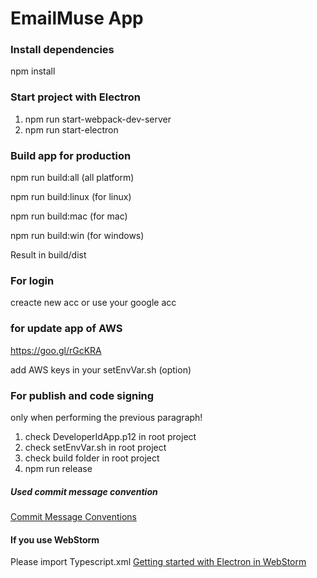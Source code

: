 # EmailMuse App

### Install dependencies

npm install

### Start project with Electron

1. npm run start-webpack-dev-server
2. npm run start-electron

### Build app for production

npm run build:all (all platform)

npm run build:linux (for linux)

npm run build:mac (for mac)

npm run build:win (for windows)

Result in build/dist

### For login

creacte new acc or use your google acc

### for update app of AWS

https://goo.gl/rGcKRA

add AWS keys in your setEnvVar.sh (option)

### For publish and code signing

only when performing the previous paragraph!

1. check DeveloperIdApp.p12 in root project
2. check setEnvVar.sh in root project
3. check build folder in root project
4. npm run release

##### Used commit message convention

[Commit Message Conventions](https://gist.github.com/stephenparish/9941e89d80e2bc58a153)

#### If you use WebStorm

Please import Typescript.xml
[Getting started with Electron in WebStorm](https://blog.jetbrains.com/webstorm/2016/05/getting-started-with-electron-in-webstorm/)
